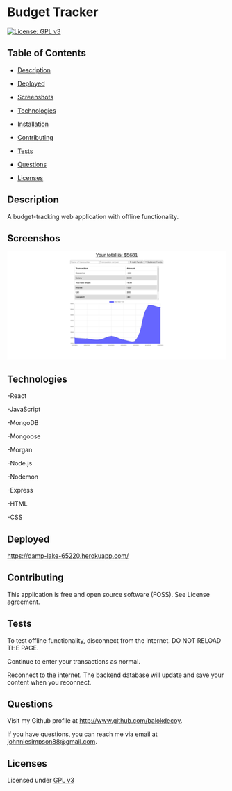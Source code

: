 # Budget Tracker

  [![License: GPL v3](https://img.shields.io/badge/License-GPLv3-blue.svg)](https://www.gnu.org/licenses/gpl-3.0)

  ## Table of Contents

  - [Description](#description)

  - [Deployed](#deployed)

  - [Screenshots](#screenshots)

  - [Technologies](#technologies)

  - [Installation](#installation)

  - [Contributing](#contributing)

  - [Tests](#tests)

  - [Questions](#questions)

  - [Licenses](#licenses)

  ## Description

  A budget-tracking web application with offline functionality. 

  ## Screenshos

  ![screenshots](./public/screenshots/dashboard.png)

  ## Technologies

  -React

  -JavaScript

  -MongoDB

  -Mongoose

  -Morgan

  -Node.js

  -Nodemon

  -Express

  -HTML
  
  -CSS

  ## Deployed

  https://damp-lake-65220.herokuapp.com/ 


  ## Contributing

  This application is free and open source software (FOSS). See License agreement.

  ## Tests

  To test offline functionality, disconnect from the internet. DO NOT RELOAD THE PAGE. 

  Continue to enter your transactions as normal. 

  Reconnect to the internet. The backend database will update and save your content when you reconnect. 

  ## Questions

  Visit my Github profile at http://www.github.com/balokdecoy.

  If you have questions, you can reach me via email at johnniesimpson88@gmail.com.

  ## Licenses
 Licensed under [GPL v3](https://www.gnu.org/licenses/gpl-3.0)

